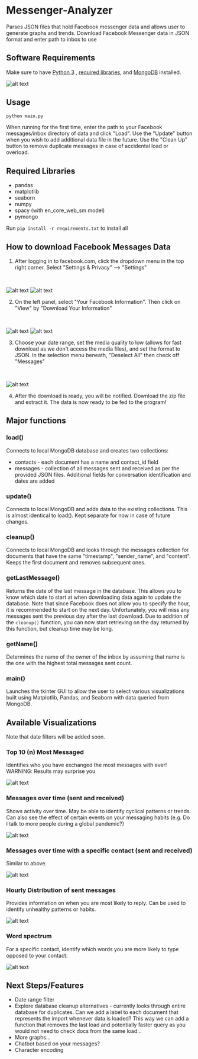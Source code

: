 # Messenger-Analyzer
Parses JSON files that hold Facebook messenger data and allows user to generate graphs and trends. Download Facebook Messenger data in JSON format and enter path to inbox to use

## Software Requirements
Make sure to have <a href="https://www.python.org/downloads/" target="_blank">Python 3</a>
, [required libraries](#Required-Libraries), and <a href="https://www.freecodecamp.org/news/learn-mongodb-a4ce205e7739/" target="_blank">MongoDB</a> installed.

![alt text](./img/menu.JPG)

## Usage
```bash
python main.py
```

When running for the first time, enter the path to your Facebook messages/inbox directory of data and click "Load". Use the "Update" button when you wish to add additional data file in the future. Use the "Clean Up" button to remove duplicate messages in case of accidental load or overload. 

## Required Libraries
* pandas
* matplotlib
* seaborn
* numpy
* spacy (with en_core_web_sm model)
* pymongo

Run `pip install -r requirements.txt` to install all

## How to download Facebook Messages Data
1. After logging in to facebook.com, click the dropdown menu in the top right corner. Select "Settings & Privacy" --> "Settings"
<br>

![alt text](./img/dlfb1.JPG)
![alt text](./img/dlfb2.JPG)

2. On the left panel, select "Your Facebook Information". Then click on "View" by "Download Your Information"
<br>

![alt text](./img/dlfb3.JPG)
![alt text](./img/dlfb4.JPG)

3. Choose your date range, set the media quality to low (allows for fast download as we don't access the media files), and set the format to JSON. In the selection menu beneath, "Deselect All" then check off "Messages" 
<br>

![alt text](./img/dlfb5.JPG)

4. After the download is ready, you will be notified. Download the zip file and extract it. The data is now ready to be fed to the program!

## Major functions
### load()
Connects to local MongoDB database and creates two collections:
* contacts - each document has a name and contact_id field
* messages - collection of all messages sent and received as per the provided JSON files. Additional fields for conversation identification and dates are added

### update()
Connects to local MongoDB and adds data to the existing collections. This is almost identical to load(). Kept separate for now in case of future changes. 

### cleanup()
Connects to local MongoDB and looks through the messages collection for documents that have the same "timestamp", "sender_name", and "content". Keeps the first document and removes subsequent ones. 

### getLastMessage()
Returns the date of the last message in the database. This allows you to know which date to start at when downloading data again to update the database. Note that since Facebook does not allow you to specify the hour, it is recommended to start on the next day. Unfortunately, you will miss any messages sent the previous day after the last download. Due to addition of the `cleanup()` function, you can now start retrieving on the day returned by this function, but cleanup time may be long. 

### getName()
Determines the name of the owner of the inbox by assuming that name is the one with the highest total messages sent count. 

### main()
Launches the tkinter GUI to allow the user to select various visualizations built using Matplotlib, Pandas, and Seaborn with data queried from MongoDB. 

## Available Visualizations
Note that date filters will be added soon.
### Top 10 (n) Most Messaged
Identifies who you have exchanged the most messages with ever! WARNING: Results may surprise you
<br>

![alt text](./img/topn.png)

### Messages over time (sent and received)
Shows activity over time. May be able to identify cyclical patterns or trends. Can also see the effect of certain events on your messaging habits (e.g. Do I talk to more people during a global pandemic?)
<br>

![alt text](./img/msg_v_time.JPG)

### Messages over time with a specific contact (sent and received)
Similar to above. 
<br>

![alt text](./img/msg_v_time_contact.png)
### Hourly Distribution of sent messages
Provides information on when you are most likely to reply. Can be used to identify unhealthy patterns or habits. 
<br>

![alt text](./img/msg_dist.JPG)
### Word spectrum
For a specific contact, identify which words you are more likely to type opposed to your contact. 
<br>

![alt text](./img/word_spectrum2.JPG)

## Next Steps/Features
* Date range filter
* Explore database cleanup alternatives - currently looks through entire database for duplicates. Can we add a label to each document that represents the import whenever data is loaded? This way we can add a function that removes the last load and potentially faster query as you would not need to check docs from the same load... 
* More graphs...
* Chatbot based on your messages?
* Character encoding